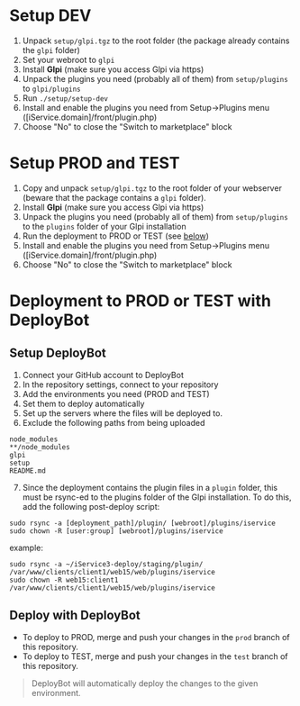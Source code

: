 # Setup DEV

1. Unpack `setup/glpi.tgz` to the root folder (the package already contains the `glpi` folder)
2. Set your webroot to `glpi`
3. Install **Glpi** (make sure you access Glpi via https)
4. Unpack the plugins you need (probably all of them) from `setup/plugins` to `glpi/plugins`
5. Run `./setup/setup-dev`
6. Install and enable the plugins you need from Setup->Plugins menu ([iService.domain]/front/plugin.php)
7. Choose "No" to close the "Switch to marketplace" block

# Setup PROD and TEST

1. Copy and unpack `setup/glpi.tgz` to the root folder of your webserver (beware that the package contains a `glpi` folder).
2. Install **Glpi** (make sure you access Glpi via https)
3. Unpack the plugins you need (probably all of them) from `setup/plugins` to the `plugins` folder of your Glpi installation
4. Run the deployment to PROD or TEST (see [below](#deployment-to-prod-or-test-with-deploybot))
5. Install and enable the plugins you need from Setup->Plugins menu ([iService.domain]/front/plugin.php)
6. Choose "No" to close the "Switch to marketplace" block

# Deployment to PROD or TEST with DeployBot

## Setup DeployBot

1. Connect your GitHub account to DeployBot
2. In the repository settings, connect to your repository
3. Add the environments you need (PROD and TEST)
4. Set them to deploy automatically
5. Set up the servers where the files will be deployed to.
6. Exclude the following paths from being uploaded
```
node_modules
**/node_modules
glpi
setup
README.md
```
7. Since the deployment contains the plugin files in a `plugin` folder, this must be rsync-ed to the plugins folder of the Glpi installation. To do this, add the following post-deploy script:
```
sudo rsync -a [deployment_path]/plugin/ [webroot]/plugins/iservice
sudo chown -R [user:group] [webroot]/plugins/iservice
```
example:
```
sudo rsync -a ~/iService3-deploy/staging/plugin/ /var/www/clients/client1/web15/web/plugins/iservice
sudo chown -R web15:client1 /var/www/clients/client1/web15/web/plugins/iservice
```

## Deploy with DeployBot

- To deploy to PROD, merge and push your changes in the `prod` branch of this repository.
- To deploy to TEST, merge and push your changes in the `test` branch of this repository.

> DeployBot will automatically deploy the changes to the given environment.

